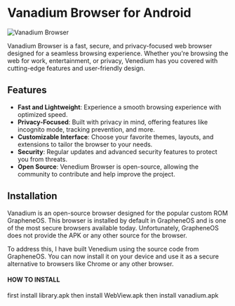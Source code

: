 # Vanadium Browser for Android

![Vanadium Browser](https://github.com/xtractionn/Venedium-browser/blob/d97c2f01a4abe37300a18772309d0af4e28d4269/vanadium.png)


Vanadium Browser is a fast, secure, and privacy-focused web browser designed for a seamless browsing experience. Whether you're browsing the web for work, entertainment, or privacy, Venedium has you covered with cutting-edge features and user-friendly design.

## Features

- **Fast and Lightweight**: Experience a smooth browsing experience with optimized speed.
- **Privacy-Focused**: Built with privacy in mind, offering features like incognito mode, tracking prevention, and more.
- **Customizable Interface**: Choose your favorite themes, layouts, and extensions to tailor the browser to your needs.
- **Security**: Regular updates and advanced security features to protect you from threats.
- **Open Source**: Venedium Browser is open-source, allowing the community to contribute and help improve the project.


## Installation

Vanadium is an open-source browser designed for the popular custom ROM GrapheneOS. This browser is installed by default in GrapheneOS and is one of the most secure browsers available today. Unfortunately, GrapheneOS does not provide the APK or any other source for the browser.

To address this, I have built Venedium using the source code from GrapheneOS. You can now install it on your device and use it as a secure alternative to browsers like Chrome or any other browser.

#### HOW TO INSTALL
first install library.apk then 
install WebView.apk then 
install vanadium.apk

